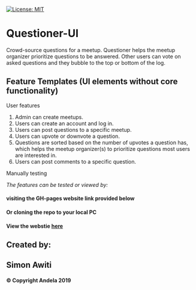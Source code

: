 [![License: MIT](https://img.shields.io/badge/License-MIT-yellow.svg)](https://opensource.org/licenses/MIT)

# Questioner-UI
Crowd-source questions for a meetup. Questioner helps the meetup organizer prioritize
questions to be answered. Other users can vote on asked questions and they bubble to the top
or bottom of the log.

## Feature Templates (UI elements without core functionality)

User features 

1. Admin can create meetups.
2. Users can create an account and log in.
3. Users can post questions to a specific meetup.
4. Users can upvote or downvote a question.
5. Questions are sorted based on the number of upvotes a question has, which helps the
   meetup organizer(s) to prioritize questions most users are interested in.
6. Users can post comments to a specific question.


Manually testing 

_The features can be tested or viewed by:_ 
#### visiting the GH-pages website link provided below
#### Or cloning the repo to your local PC
#### View the webstie [here](<https://simonawiti.github.io/SentIT-app/UI/index.html>)

## Created by:
## Simon Awiti
#### © Copyright Andela 2019

